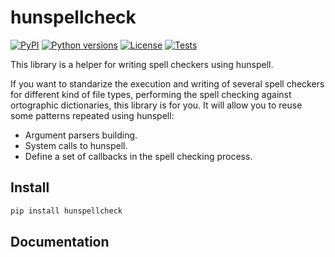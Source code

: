 # hunspellcheck

[![PyPI][pypi-version-badge-link]][pypi-link]
[![Python versions][pypi-pyversions-badge-link]][pypi-link]
[![License][license-image]][license-link]
[![Tests][tests-image]][tests-link]

This library is a helper for writing spell checkers using hunspell.

If you want to standarize the execution and writing of several spell checkers
for different kind of file types, performing the spell checking against
ortographic dictionaries, this library is for you. It will allow you to reuse
some patterns repeated using hunspell:

- Argument parsers building.
- System calls to hunspell.
- Define a set of callbacks in the spell checking process.

## Install

```bash
pip install hunspellcheck
```

## Documentation




[pypi-link]: https://pypi.org/project/hunspellcheck
[pypi-version-badge-link]: https://img.shields.io/pypi/v/hunspellcheck
[pypi-pyversions-badge-link]: https://img.shields.io/pypi/pyversions/hunspellcheck
[license-image]: https://img.shields.io/pypi/l/hunspellcheck?color=light-green
[license-link]: https://github.com/mondeja/hunspellcheck/blob/master/LICENSE
[tests-image]: https://img.shields.io/github/workflow/status/mondeja/hunspellcheck/CI
[tests-link]: https://github.com/mondeja/hunspellcheck/actions?query=workflow%3ACI
